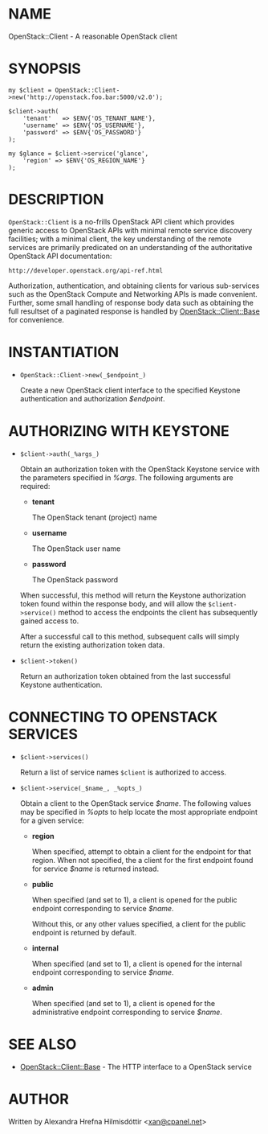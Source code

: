 # NAME

OpenStack::Client - A reasonable OpenStack client

# SYNOPSIS

    my $client = OpenStack::Client->new('http://openstack.foo.bar:5000/v2.0');

    $client->auth(
        'tenant'   => $ENV{'OS_TENANT_NAME'},
        'username' => $ENV{'OS_USERNAME'},
        'password' => $ENV{'OS_PASSWORD'}
    );

    my $glance = $client->service('glance',
        'region' => $ENV{'OS_REGION_NAME'}
    );

# DESCRIPTION

`OpenStack::Client` is a no-frills OpenStack API client which provides generic
access to OpenStack APIs with minimal remote service discovery facilities; with
a minimal client, the key understanding of the remote services are primarily
predicated on an understanding of the authoritative OpenStack API documentation:

    http://developer.openstack.org/api-ref.html

Authorization, authentication, and obtaining clients for various sub-services
such as the OpenStack Compute and Networking APIs is made convenient.  Further,
some small handling of response body data such as obtaining the full resultset
of a paginated response is handled by [OpenStack::Client::Base](https://metacpan.org/pod/OpenStack::Client::Base) for
convenience.

# INSTANTIATION

- `OpenStack::Client->new(_$endpoint_)`

    Create a new OpenStack client interface to the specified Keystone authentication
    and authorization _$endpoint_.

# AUTHORIZING WITH KEYSTONE

- `$client->auth(_%args_)`

    Obtain an authorization token with the OpenStack Keystone service with the
    parameters specified in _%args_.  The following arguments are required:

    - **tenant**

        The OpenStack tenant (project) name

    - **username**

        The OpenStack user name

    - **password**

        The OpenStack password

    When successful, this method will return the Keystone authorization token found
    within the response body, and will allow the `$client->service()` method to
    access the endpoints the client has subsequently gained access to.

    After a successful call to this method, subsequent calls will simply return the
    existing authorization token data.

- `$client->token()`

    Return an authorization token obtained from the last successful Keystone
    authentication.

# CONNECTING TO OPENSTACK SERVICES

- `$client->services()`

    Return a list of service names `$client` is authorized to access.

- `$client->service(_$name_, _%opts_)`

    Obtain a client to the OpenStack service _$name_.  The following values may be
    specified in _%opts_ to help locate the most appropriate endpoint for a given
    service:

    - **region**

        When specified, attempt to obtain a client for the endpoint for that region.
        When not specified, the a client for the first endpoint found for service
        _$name_ is returned instead.

    - **public**

        When specified (and set to 1), a client is opened for the public endpoint
        corresponding to service _$name_.

        Without this, or any other values specified, a client for the public endpoint is
        returned by default.

    - **internal**

        When specified (and set to 1), a client is opened for the internal endpoint
        corresponding to service _$name_.

    - **admin**

        When specified (and set to 1), a client is opened for the administrative
        endpoint corresponding to service _$name_.

# SEE ALSO

- [OpenStack::Client::Base](https://metacpan.org/pod/OpenStack::Client::Base) - The HTTP interface to a OpenStack service

# AUTHOR

Written by Alexandra Hrefna Hilmisdóttir &lt;xan@cpanel.net>
